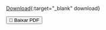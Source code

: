 [Download](../../static/download/download.pdf){:target="_blank" download}


<a href="/download/download.pdf" download>
  <button>📄 Baixar PDF</button>
</a>
